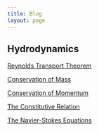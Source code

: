 ```yaml
---
title: Blog
layout: page
---
```


## Hydrodynamics

<a href="https://www.notion.so/Reynolds-Transport-Theorem-15c549a852504b3ba78c31b1dd6957ee">Reynolds Transport Theorem</a>

<a href="https://www.notion.so/Conservation-of-Mass-1dd16c68413645b9ba027fcd4418944e">Conservation of Mass</a>

<a href="https://www.notion.so/Conservation-of-Momentum-0381f4614ac34116b422ebde36fd8fb2">Conservation of Momentum</a>

<a href="https://www.notion.so/The-Constitutive-Relation-266f33ce349a40628f26b677bb9df9ba">The Constitutive Relation</a>

<a href="https://www.notion.so/Navier-Stokes-2442283b83304800bb73c4d52cc9e94b">The Navier-Stokes Equations</a>








